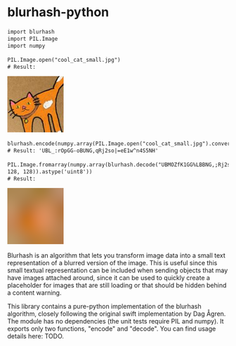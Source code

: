 # blurhash-python

    import blurhash
    import PIL.Image
    import numpy
    
    PIL.Image.open("cool_cat_small.jpg")
    # Result:
    
![A picture of a cool cat.](/cool_cat_small.jpg?raw=true "A cool cat.")
    
    blurhash.encode(numpy.array(PIL.Image.open("cool_cat_small.jpg").convert("RGB")))
    # Result: 'UBL_:rOpGG-oBUNG,qRj2so|=eE1w^n4S5NH'
    
    PIL.Image.fromarray(numpy.array(blurhash.decode("UBMOZfK1GG%LBBNG,;Rj2skq=eE1s9n4S5Na", 128, 128)).astype('uint8'))
    # Result:

![Blurhash example output: A blurred cool cat.](/blurhash_example.png?raw=true "Blurhash example output: A blurred cool cat.")
    
Blurhash is an algorithm that lets you transform image data into a small text representation of a blurred version of the image. This is useful since this small textual representation can be included when sending objects that may have images attached around, since it can be used to quickly create a placeholder for images that are still loading or that should be hidden behind a content warning.

This library contains a pure-python implementation of the blurhash algorithm, closely following the original swift implementation by Dag Ågren. The module has no dependencies (the unit tests require PIL and numpy). It exports only two functions, "encode" and "decode". You can find usage details here: TODO.
